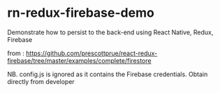 # rn-redux-firebase-demo
Demonstrate how to persist to the back-end using React Native, Redux, Firebase


from : https://github.com/prescottprue/react-redux-firebase/tree/master/examples/complete/firestore

NB. config.js is ignored as it contains the Firebase credentials. Obtain directly from developer